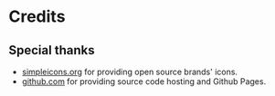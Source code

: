 # Credits

## Special thanks

- [simpleicons.org](https://simpleicons.org/) for providing open source brands' icons.
- [github.com](https://github.com/) for providing source code hosting and Github Pages.